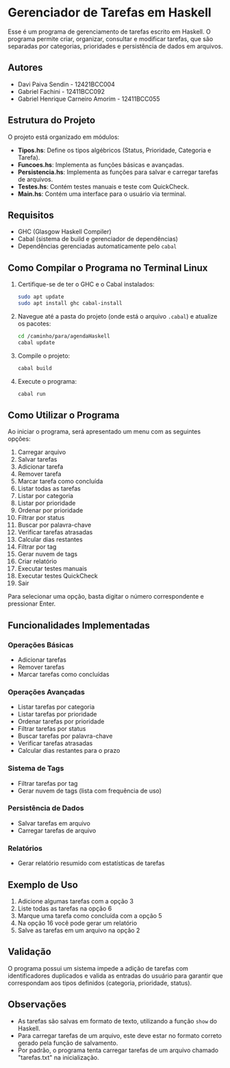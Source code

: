 # Gerenciador de Tarefas em Haskell

Esse é um programa de gerenciamento de tarefas escrito em Haskell. O programa permite criar, organizar, consultar e modificar tarefas, que são separadas por categorias, prioridades e persistência de dados em arquivos.

## Autores

- Davi Paiva Sendin - 12421BCC004
- Gabriel Fachini - 12411BCC092
- Gabriel Henrique Carneiro Amorim - 12411BCC055

## Estrutura do Projeto

O projeto está organizado em módulos:

- **Tipos.hs**: Define os tipos algébricos (Status, Prioridade, Categoria e Tarefa).
- **Funcoes.hs**: Implementa as funções básicas e avançadas.
- **Persistencia.hs**: Implementa as funções para salvar e carregar tarefas de arquivos.
- **Testes.hs**: Contém testes manuais e teste com QuickCheck.
- **Main.hs**: Contém uma interface para o usuário via terminal.

## Requisitos

- GHC (Glasgow Haskell Compiler)
- Cabal (sistema de build e gerenciador de dependências)
- Dependências gerenciadas automaticamente pelo `cabal`

## Como Compilar o Programa no Terminal Linux

1. Certifique-se de ter o GHC e o Cabal instalados:
   ```bash
   sudo apt update
   sudo apt install ghc cabal-install
   ```

2. Navegue até a pasta do projeto (onde está o arquivo `.cabal`) e atualize os pacotes:
   ```bash
   cd /caminho/para/agendaHaskell
   cabal update
   ```

3. Compile o projeto:
   ```bash
   cabal build
   ```

4. Execute o programa:
   ```bash
   cabal run
   ```

## Como Utilizar o Programa

Ao iniciar o programa, será apresentado um menu com as seguintes opções:

1. Carregar arquivo
2. Salvar tarefas
3. Adicionar tarefa
4. Remover tarefa
5. Marcar tarefa como concluída
6. Listar todas as tarefas
7. Listar por categoria
8. Listar por prioridade
9. Ordenar por prioridade
10. Filtrar por status
11. Buscar por palavra-chave
12. Verificar tarefas atrasadas
13. Calcular dias restantes
14. Filtrar por tag
15. Gerar nuvem de tags
16. Criar relatório
17. Executar testes manuais
18. Executar testes QuickCheck
19. Sair

Para selecionar uma opção, basta digitar o número correspondente e pressionar Enter.

## Funcionalidades Implementadas

### Operações Básicas
- Adicionar tarefas
- Remover tarefas
- Marcar tarefas como concluídas

### Operações Avançadas
- Listar tarefas por categoria
- Listar tarefas por prioridade
- Ordenar tarefas por prioridade
- Filtrar tarefas por status
- Buscar tarefas por palavra-chave
- Verificar tarefas atrasadas
- Calcular dias restantes para o prazo

### Sistema de Tags
- Filtrar tarefas por tag
- Gerar nuvem de tags (lista com frequência de uso)

### Persistência de Dados
- Salvar tarefas em arquivo
- Carregar tarefas de arquivo

### Relatórios
- Gerar relatório resumido com estatísticas de tarefas

## Exemplo de Uso

1. Adicione algumas tarefas com a opção 3
2. Liste todas as tarefas na opção 6
3. Marque uma tarefa como concluída com a opção 5
4. Na opção 16 você pode gerar um relatório
5. Salve as tarefas em um arquivo na opção 2

## Validação

O programa possui um sistema impede a adição de tarefas com identificadores duplicados e valida as entradas do usuário para garantir que correspondam aos tipos definidos (categoria, prioridade, status).

## Observações

- As tarefas são salvas em formato de texto, utilizando a função `show` do Haskell.
- Para carregar tarefas de um arquivo, este deve estar no formato correto gerado pela função de salvamento.
- Por padrão, o programa tenta carregar tarefas de um arquivo chamado "tarefas.txt" na inicialização.
